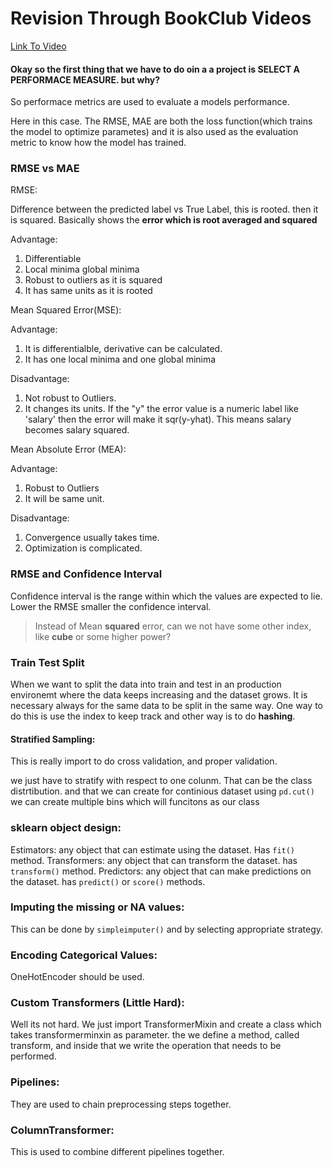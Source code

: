 # Revision Through BookClub Videos

[Link To Video](https://youtu.be/FipyCGhvOC4?list=PLheFoa5iXad7r2AhM3mwGr3t_GUGumQC2)


#### Okay so the first thing that we have to do oin a a project is SELECT A PERFORMACE MEASURE. but why?

So performace metrics are used to evaluate a models performance.

Here in this case. The RMSE, MAE are both the loss function(which trains the model to optimize parametes) and it is also used as the evaluation metric to know how the model has trained.


### RMSE vs MAE
RMSE:

Difference between the predicted label vs True Label, this is rooted. then it is squared. Basically shows the **error which is root averaged and squared**

Advantage:
1. Differentiable
2. Local minima global minima
3. Robust to outliers as it is squared
4. It has same units as it is rooted


Mean Squared Error(MSE):

Advantage:
1. It is differentialble, derivative can be calculated.
2. It has one local minima and one global minima

Disadvantage:
1. Not robust to Outliers.
2. It changes its units. If the "y" the error value is a numeric label like 'salary' then the error will make it sqr(y-yhat). This means salary becomes salary squared.

Mean Absolute Error (MEA):

Advantage:
1. Robust to Outliers
2. It will be same unit.

Disadvantage:
1. Convergence usually takes time.
2. Optimization is complicated.

### RMSE and Confidence Interval

Confidence interval is the range within which the values are expected to lie. Lower the RMSE smaller the confidence interval.

>Instead of Mean **squared** error, can we not have some other index, like **cube** or some higher power?

### Train Test Split

When we want to split the data into train and test in an production environemt where the data keeps increasing and the dataset grows. It is necessary always for the same data to be split in the same way. One way to do this is use the index to keep track and other way is to do **hashing**.

#### Stratified Sampling:
This is really import to do cross validation, and proper validation. 

we just have to stratify with respect to one colunm. That can be the class distrtibution. and that we can create for continious dataset using ```pd.cut()``` we can create multiple bins which will funcitons as our class

### sklearn object design:

Estimators: any object that can estimate using the dataset. Has ```fit()``` method.
Transformers: any object that can transform the dataset. has ```transform()``` method.
Predictors: any object that can make predictions on the dataset. has ```predict()``` or ```score()``` methods.

### Imputing the missing or NA values:
This can be done by ```simpleimputer()``` and by selecting appropriate strategy.

### Encoding Categorical Values:

OneHotEncoder should be used. 

### Custom Transformers (Little Hard):
Well its not hard. We just import TransformerMixin and create a class which takes transformerminxin as parameter. the we define a method, called transform, and inside that we write the operation that needs to be performed.

### Pipelines:

They are used to chain preprocessing steps together. 

### ColumnTransformer:
This is used to combine different pipelines together. 
 



